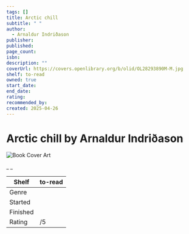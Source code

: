 ```yaml
---
tags: []
title: Arctic chill
subtitle: " "
author:
  - Arnaldur Indriðason
publisher: 
published: 
page_count: 
isbn: 
description: ""
coverUrl: https://covers.openlibrary.org/b/olid/OL28293890M-M.jpg
shelf: to-read
owned: true
start_date: 
end_date: 
rating: 
recommended_by: 
created: 2025-04-26
---
```


# Arctic chill by Arnaldur Indriðason

![Book Cover Art](https://covers.openlibrary.org/b/olid/OL28293890M-M.jpg)

_ _

| Shelf | to-read |
| --- | --- |
| Genre |  |
| Started |  |
| Finished |  |
| Rating | /5 |

